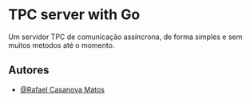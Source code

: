 # TPC server with Go

Um servidor TPC de comunicação assíncrona, de forma simples e sem muitos metodos até o momento.

## Autores

- [@Rafael Casanova Matos](https://github.com/RafaCasanova)
